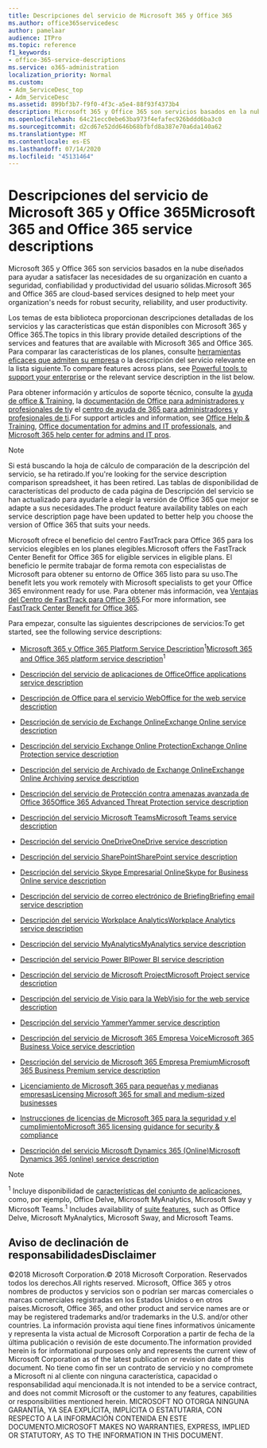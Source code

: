 ```yaml
---
title: Descripciones del servicio de Microsoft 365 y Office 365
ms.author: office365servicedesc
author: pamelaar
audience: ITPro
ms.topic: reference
f1_keywords:
- office-365-service-descriptions
ms.service: o365-administration
localization_priority: Normal
ms.custom:
- Adm_ServiceDesc_top
- Adm_ServiceDesc
ms.assetid: 899bf3b7-f9f0-4f3c-a5e4-88f93f4373b4
description: Microsoft 365 y Office 365 son servicios basados en la nube diseñados para ayudar a satisfacer las necesidades de su organización en cuanto a seguridad, confiabilidad y productividad del usuario sólidas.
ms.openlocfilehash: 64c21ecc0ebe63ba973f4efafec926bddd6ba3c0
ms.sourcegitcommit: d2cd67e52dd646b68bfbfd8a387e70a6da140a62
ms.translationtype: MT
ms.contentlocale: es-ES
ms.lasthandoff: 07/14/2020
ms.locfileid: "45131464"
---
```

# <a name="microsoft-365-and-office-365-service-descriptions"></a><span data-ttu-id="7bfbe-103">Descripciones del servicio de Microsoft 365 y Office 365</span><span class="sxs-lookup"><span data-stu-id="7bfbe-103">Microsoft 365 and Office 365 service descriptions</span></span> 

<span data-ttu-id="7bfbe-104">Microsoft 365 y Office 365 son servicios basados en la nube diseñados para ayudar a satisfacer las necesidades de su organización en cuanto a seguridad, confiabilidad y productividad del usuario sólidas.</span><span class="sxs-lookup"><span data-stu-id="7bfbe-104">Microsoft 365 and Office 365 are cloud-based services designed to help meet your organization's needs for robust security, reliability, and user productivity.</span></span> 
  
<span data-ttu-id="7bfbe-105">Los temas de esta biblioteca proporcionan descripciones detalladas de los servicios y las características que están disponibles con Microsoft 365 y Office 365.</span><span class="sxs-lookup"><span data-stu-id="7bfbe-105">The topics in this library provide detailed descriptions of the services and features that are available with Microsoft 365 and Office 365.</span></span> <span data-ttu-id="7bfbe-106">Para comparar las características de los planes, consulte [herramientas eficaces que admiten su empresa](https://go.microsoft.com/fwlink/?LinkID=799177&amp;clcid=0x409) o la descripción del servicio relevante en la lista siguiente.</span><span class="sxs-lookup"><span data-stu-id="7bfbe-106">To compare features across plans, see [Powerful tools to support your enterprise](https://go.microsoft.com/fwlink/?LinkID=799177&amp;clcid=0x409) or the relevant service description in the list below.</span></span> 
  
<span data-ttu-id="7bfbe-107">Para obtener información y artículos de soporte técnico, consulte la [ayuda de office & Training](https://support.office.com/), la [documentación de Office para administradores y profesionales de ti](https://docs.microsoft.com/office/)y el [centro de ayuda de 365 para administradores y profesionales de ti](https://docs.microsoft.com/microsoft-365/?view=o365-worldwide).</span><span class="sxs-lookup"><span data-stu-id="7bfbe-107">For support articles and information, see [Office Help & Training](https://support.office.com/), [Office documentation for admins and IT professionals](https://docs.microsoft.com/office/), and [Microsoft 365 help center for admins and IT pros](https://docs.microsoft.com/microsoft-365/?view=o365-worldwide).</span></span>
  
> [!NOTE]
> <span data-ttu-id="7bfbe-108">Si está buscando la hoja de cálculo de comparación de la descripción del servicio, se ha retirado.</span><span class="sxs-lookup"><span data-stu-id="7bfbe-108">If you're looking for the service description comparison spreadsheet, it has been retired.</span></span> <span data-ttu-id="7bfbe-109">Las tablas de disponibilidad de características del producto de cada página de Descripción del servicio se han actualizado para ayudarle a elegir la versión de Office 365 que mejor se adapte a sus necesidades.</span><span class="sxs-lookup"><span data-stu-id="7bfbe-109">The product feature availability tables on each service description page have been updated to better help you choose the version of Office 365 that suits your needs.</span></span> 
  
<span data-ttu-id="7bfbe-110">Microsoft ofrece el beneficio del centro FastTrack para Office 365 para los servicios elegibles en los planes elegibles.</span><span class="sxs-lookup"><span data-stu-id="7bfbe-110">Microsoft offers the FastTrack Center Benefit for Office 365 for eligible services in eligible plans.</span></span> <span data-ttu-id="7bfbe-111">El beneficio le permite trabajar de forma remota con especialistas de Microsoft para obtener su entorno de Office 365 listo para su uso.</span><span class="sxs-lookup"><span data-stu-id="7bfbe-111">The benefit lets you work remotely with Microsoft specialists to get your Office 365 environment ready for use.</span></span> <span data-ttu-id="7bfbe-112">Para obtener más información, vea [Ventajas del Centro de FastTrack para Office 365](https://docs.microsoft.com/fasttrack/O365-fasttrack-benefit-for-office-365).</span><span class="sxs-lookup"><span data-stu-id="7bfbe-112">For more information, see [FastTrack Center Benefit for Office 365](https://docs.microsoft.com/fasttrack/O365-fasttrack-benefit-for-office-365).</span></span>
  
<span data-ttu-id="7bfbe-113">Para empezar, consulte las siguientes descripciones de servicios:</span><span class="sxs-lookup"><span data-stu-id="7bfbe-113">To get started, see the following service descriptions:</span></span>
  
- <span data-ttu-id="7bfbe-114">[Microsoft 365 y Office 365 Platform Service Description](office-365-platform-service-description/office-365-platform-service-description.md)<sup>1</sup></span><span class="sxs-lookup"><span data-stu-id="7bfbe-114">[Microsoft 365 and Office 365 platform service description](office-365-platform-service-description/office-365-platform-service-description.md)<sup>1</sup></span></span>

- [<span data-ttu-id="7bfbe-115">Descripción del servicio de aplicaciones de Office</span><span class="sxs-lookup"><span data-stu-id="7bfbe-115">Office applications service description</span></span>](office-applications-service-description/office-applications-service-description.md)

- [<span data-ttu-id="7bfbe-116">Descripción de Office para el servicio Web</span><span class="sxs-lookup"><span data-stu-id="7bfbe-116">Office for the web service description</span></span>](office-online-service-description/office-online-service-description.md)

- [<span data-ttu-id="7bfbe-117">Descripción de servicio de Exchange Online</span><span class="sxs-lookup"><span data-stu-id="7bfbe-117">Exchange Online service description</span></span>](exchange-online-service-description/exchange-online-service-description.md)

- [<span data-ttu-id="7bfbe-118">Descripción del servicio Exchange Online Protection</span><span class="sxs-lookup"><span data-stu-id="7bfbe-118">Exchange Online Protection service description</span></span>](exchange-online-protection-service-description/exchange-online-protection-service-description.md)

- [<span data-ttu-id="7bfbe-119">Descripción del servicio de Archivado de Exchange Online</span><span class="sxs-lookup"><span data-stu-id="7bfbe-119">Exchange Online Archiving service description</span></span>](exchange-online-archiving-service-description/exchange-online-archiving-service-description.md)

- [<span data-ttu-id="7bfbe-120">Descripción del servicio de Protección contra amenazas avanzada de Office 365</span><span class="sxs-lookup"><span data-stu-id="7bfbe-120">Office 365 Advanced Threat Protection service description</span></span>](office-365-advanced-threat-protection-service-description.md)

- [<span data-ttu-id="7bfbe-121">Descripción del servicio Microsoft Teams</span><span class="sxs-lookup"><span data-stu-id="7bfbe-121">Microsoft Teams service description</span></span>](teams-service-description.md)

- [<span data-ttu-id="7bfbe-122">Descripción del servicio OneDrive</span><span class="sxs-lookup"><span data-stu-id="7bfbe-122">OneDrive service description</span></span>](onedrive-for-business-service-description.md)

- [<span data-ttu-id="7bfbe-123">Descripción del servicio SharePoint</span><span class="sxs-lookup"><span data-stu-id="7bfbe-123">SharePoint service description</span></span>](sharepoint-online-service-description/sharepoint-online-service-description.md)

- [<span data-ttu-id="7bfbe-124">Descripción del servicio Skype Empresarial Online</span><span class="sxs-lookup"><span data-stu-id="7bfbe-124">Skype for Business Online service description</span></span>](skype-for-business-online-service-description/skype-for-business-online-service-description.md)

- [<span data-ttu-id="7bfbe-125">Descripción del servicio de correo electrónico de Briefing</span><span class="sxs-lookup"><span data-stu-id="7bfbe-125">Briefing email service description</span></span>](briefing-service-description.md)

- [<span data-ttu-id="7bfbe-126">Descripción del servicio Workplace Analytics</span><span class="sxs-lookup"><span data-stu-id="7bfbe-126">Workplace Analytics service description</span></span>](workplace-analytics-service-description.md)

- [<span data-ttu-id="7bfbe-127">Descripción del servicio MyAnalytics</span><span class="sxs-lookup"><span data-stu-id="7bfbe-127">MyAnalytics service description</span></span>](mya-service-description.md)

- [<span data-ttu-id="7bfbe-128">Descripción del servicio Power BI</span><span class="sxs-lookup"><span data-stu-id="7bfbe-128">Power BI service description</span></span>](power-bi-service-description.md)

- [<span data-ttu-id="7bfbe-129">Descripción del servicio de Microsoft Project</span><span class="sxs-lookup"><span data-stu-id="7bfbe-129">Microsoft Project service description</span></span>](project-online-service-description/project-online-service-description.md)

- [<span data-ttu-id="7bfbe-130">Descripción del servicio de Visio para la Web</span><span class="sxs-lookup"><span data-stu-id="7bfbe-130">Visio for the web service description</span></span>](visio-online-service-description/visio-online-service-description.md)

- [<span data-ttu-id="7bfbe-131">Descripción del servicio Yammer</span><span class="sxs-lookup"><span data-stu-id="7bfbe-131">Yammer service description</span></span>](yammer-service-description/yammer-service-description.md)

- [<span data-ttu-id="7bfbe-132">Descripción del servicio de Microsoft 365 Empresa Voice</span><span class="sxs-lookup"><span data-stu-id="7bfbe-132">Microsoft 365 Business Voice service description</span></span>](microsoft-365-business-voice-service-description.md)

- [<span data-ttu-id="7bfbe-133">Descripción del servicio de Microsoft 365 Empresa Premium</span><span class="sxs-lookup"><span data-stu-id="7bfbe-133">Microsoft 365 Business Premium service description</span></span>](microsoft-365-service-descriptions/microsoft-365-business-service-description.md)

- [<span data-ttu-id="7bfbe-134">Licenciamiento de Microsoft 365 para pequeñas y medianas empresas</span><span class="sxs-lookup"><span data-stu-id="7bfbe-134">Licensing Microsoft 365 for small and medium-sized businesses</span></span>](microsoft-365-service-descriptions/licensing-microsoft-365-in-smb.md)

- [<span data-ttu-id="7bfbe-135">Instrucciones de licencias de Microsoft 365 para la seguridad y el cumplimiento</span><span class="sxs-lookup"><span data-stu-id="7bfbe-135">Microsoft 365 licensing guidance for security & compliance</span></span>](microsoft-365-service-descriptions/microsoft-365-tenantlevel-services-licensing-guidance/microsoft-365-security-compliance-licensing-guidance.md)

- [<span data-ttu-id="7bfbe-136">Descripción del servicio Microsoft Dynamics 365 (Online)</span><span class="sxs-lookup"><span data-stu-id="7bfbe-136">Microsoft Dynamics 365 (online) service description</span></span>](microsoft-dynamics-365-online-service-description.md)

> [!NOTE]
> <span data-ttu-id="7bfbe-137"><sup>1</sup> Incluye disponibilidad de [características del conjunto de aplicaciones](https://docs.microsoft.com/office365/servicedescriptions/office-365-platform-service-description/office-365-suite-features), como, por ejemplo, Office Delve, Microsoft MyAnalytics, Microsoft Sway y Microsoft Teams.</span><span class="sxs-lookup"><span data-stu-id="7bfbe-137"><sup>1</sup> Includes availability of [suite features](https://docs.microsoft.com/office365/servicedescriptions/office-365-platform-service-description/office-365-suite-features), such as Office Delve, Microsoft MyAnalytics, Microsoft Sway, and Microsoft Teams.</span></span>
  
## <a name="disclaimer"></a><span data-ttu-id="7bfbe-138">Aviso de declinación de responsabilidades</span><span class="sxs-lookup"><span data-stu-id="7bfbe-138">Disclaimer</span></span>

<span data-ttu-id="7bfbe-139">&copy;2018 Microsoft Corporation.</span><span class="sxs-lookup"><span data-stu-id="7bfbe-139">&copy; 2018 Microsoft Corporation.</span></span> <span data-ttu-id="7bfbe-140">Reservados todos los derechos.</span><span class="sxs-lookup"><span data-stu-id="7bfbe-140">All rights reserved.</span></span> <span data-ttu-id="7bfbe-141">Microsoft, Office 365 y otros nombres de productos y servicios son o podrían ser marcas comerciales o marcas comerciales registradas en los Estados Unidos o en otros países.</span><span class="sxs-lookup"><span data-stu-id="7bfbe-141">Microsoft, Office 365, and other product and service names are or may be registered trademarks and/or trademarks in the U.S. and/or other countries.</span></span> <span data-ttu-id="7bfbe-142">La información provista aquí tiene fines informativos únicamente y representa la vista actual de Microsoft Corporation a partir de fecha de la última publicación o revisión de este documento.</span><span class="sxs-lookup"><span data-stu-id="7bfbe-142">The information provided herein is for informational purposes only and represents the current view of Microsoft Corporation as of the latest publication or revision date of this document.</span></span> <span data-ttu-id="7bfbe-143">No tiene como fin ser un contrato de servicio y no compromete a Microsoft ni al cliente con ninguna característica, capacidad o responsabilidad aquí mencionada.</span><span class="sxs-lookup"><span data-stu-id="7bfbe-143">It is not intended to be a service contract, and does not commit Microsoft or the customer to any features, capabilities or responsibilities mentioned herein.</span></span> <span data-ttu-id="7bfbe-144">MICROSOFT NO OTORGA NINGUNA GARANTÍA, YA SEA EXPLÍCITA, IMPLÍCITA O ESTATUTARIA, CON RESPECTO A LA INFORMACIÓN CONTENIDA EN ESTE DOCUMENTO.</span><span class="sxs-lookup"><span data-stu-id="7bfbe-144">MICROSOFT MAKES NO WARRANTIES, EXPRESS, IMPLIED OR STATUTORY, AS TO THE INFORMATION IN THIS DOCUMENT.</span></span>
 